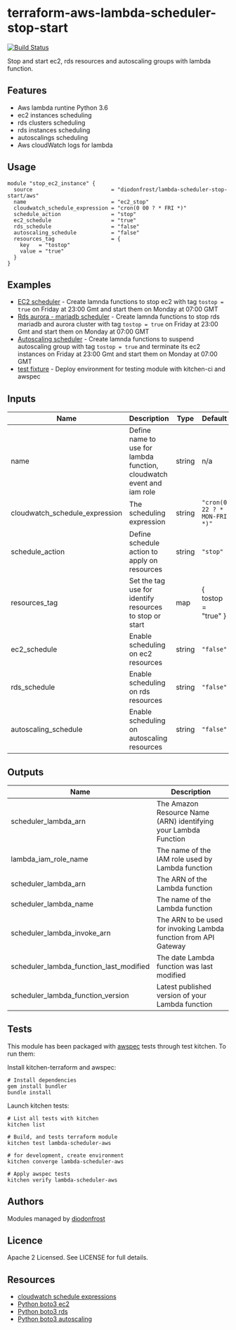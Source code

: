 # terraform-aws-lambda-scheduler-stop-start

[![Build Status](https://api.travis-ci.org/diodonfrost/terraform-aws-lambda-scheduler-stop-start.svg?branch=master)](https://travis-ci.org/diodonfrost/terraform-aws-lambda-scheduler-stop-start)

Stop and start ec2, rds resources and autoscaling groups with lambda function.

## Features

*   Aws lambda runtine Python 3.6
*   ec2 instances scheduling
*   rds clusters scheduling
*   rds instances scheduling
*   autoscalings scheduling
*   Aws cloudWatch logs for lambda

## Usage
```hcl
module "stop_ec2_instance" {
  source                         = "diodonfrost/lambda-scheduler-stop-start/aws"
  name                           = "ec2_stop"
  cloudwatch_schedule_expression = "cron(0 00 ? * FRI *)"
  schedule_action                = "stop"
  ec2_schedule                   = "true"
  rds_schedule                   = "false"
  autoscaling_schedule           = "false"
  resources_tag                  = {
    key   = "tostop"
    value = "true"
  }
}
```

## Examples

*   [EC2 scheduler](https://github.com/diodonfrost/terraform-aws-lambda-scheduler-stop-start/tree/master/examples/ec2-schedule) - Create lamnda functions to stop ec2 with tag `tostop = true` on Friday at 23:00 Gmt and start them on Monday at 07:00 GMT
*   [Rds aurora - mariadb scheduler](https://github.com/diodonfrost/terraform-aws-lambda-scheduler-stop-start/tree/master/examples/rds-schedule) - Create lamnda functions to stop rds mariadb and aurora cluster with tag `tostop = true` on Friday at 23:00 Gmt and start them on Monday at 07:00 GMT
*   [Autoscaling scheduler](https://github.com/diodonfrost/terraform-aws-lambda-scheduler-stop-start/tree/master/examples/autoscaling-schedule) - Create lamnda functions to suspend autoscaling group with tag `tostop = true` and terminate its ec2 instances on Friday at 23:00 Gmt and start them on Monday at 07:00 GMT
*   [test fixture](https://github.com/diodonfrost/terraform-aws-lambda-scheduler-stop-start/tree/master/examples/test_fixture) - Deploy environment for testing module with kitchen-ci and awspec

<!-- BEGINNING OF PRE-COMMIT-TERRAFORM DOCS HOOK -->

## Inputs

| Name | Description | Type | Default | Required |
|------|-------------|------|---------|----------|
| name | Define name to use for lambda function, cloudwatch event and iam role | string | n/a | yes |
| cloudwatch_schedule_expression | The scheduling expression | string | `"cron(0 22 ? * MON-FRI *)"` | yes |
| schedule_action | Define schedule action to apply on resources | string | `"stop"` | yes |
| resources_tag | Set the tag use for identify resources to stop or start | map | { tostop = "true" } | yes |
| ec2_schedule | Enable scheduling on ec2 resources | string | `"false"` | no |
| rds_schedule | Enable scheduling on rds resources | string | `"false"` | no |
| autoscaling_schedule | Enable scheduling on autoscaling resources | string | `"false"` | no |

## Outputs

| Name | Description |
|------|-------------|
| scheduler_lambda_arn | The Amazon Resource Name (ARN) identifying your Lambda Function |
| lambda_iam_role_name | The name of the IAM role used by Lambda function |
| scheduler_lambda_arn | The ARN of the Lambda function |
| scheduler_lambda_name | The name of the Lambda function |
| scheduler_lambda_invoke_arn | The ARN to be used for invoking Lambda function from API Gateway |
| scheduler_lambda_function_last_modified | The date Lambda function was last modified |
| scheduler_lambda_function_version | Latest published version of your Lambda function |

<!-- END OF PRE-COMMIT-TERRAFORM DOCS HOOK -->

## Tests

This module has been packaged with [awspec](https://github.com/k1LoW/awspec) tests through test kitchen. To run them:

Install kitchen-terraform and awspec:

```shell
# Install dependencies
gem install bundler
bundle install
```

Launch kitchen tests:

```shell
# List all tests with kitchen
kitchen list

# Build, and tests terraform module
kitchen test lambda-scheduler-aws

# for development, create environment
kitchen converge lambda-scheduler-aws

# Apply awspec tests
kitchen verify lambda-scheduler-aws
```

## Authors

Modules managed by [diodonfrost](https://github.com/diodonfrost)

## Licence

Apache 2 Licensed. See LICENSE for full details.

## Resources

*   [cloudwatch schedule expressions](https://docs.aws.amazon.com/AmazonCloudWatch/latest/events/ScheduledEvents.html)
*   [Python boto3 ec2](https://boto3.amazonaws.com/v1/documentation/api/latest/reference/services/ec2.html)
*   [Python boto3 rds](https://boto3.amazonaws.com/v1/documentation/api/latest/reference/services/rds.html)
*   [Python boto3 autoscaling](https://boto3.amazonaws.com/v1/documentation/api/latest/reference/services/autoscaling.html)
